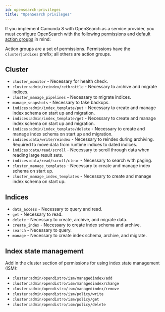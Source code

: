 ```yaml
---
id: opensearch-privileges
title: "OpenSearch privileges"
---
```


If you implement Camunda 8 with OpenSearch as a service provider, you must configure OpenSearch with the following [permissions](https://opensearch.org/docs/latest/security/access-control/permissions/) and [default action groups](https://opensearch.org/docs/latest/security/access-control/default-action-groups/) in mind:

Action groups are a set of permissions. Permissions have the `cluster|indices` prefix; all others are action groups.

## Cluster

- `cluster_monitor` - Necessary for health check.
- `cluster:admin/reindex/rethrottle` - Necessary to archive and migrate indices.
- `cluster_manage_pipelines` - Necessary to migrate indices.
- `manage_snapshots` - Necessary to take backups.
- `indices:admin/index_template/put` - Necessary to create and manage index schema on start up and migration.
- `indices:admin/index_template/get` - Necessary to create and manage index schema on start up and migration.
- `indices:admin/index_template/delete` - Necessary to create and manage index schema on start up and migration.
- `indices:data/write/reindex` - Necessary to reindex during archiving. Required to move data from runtime indices to dated indices.
- `indices:data/read/scroll` - Necessary to scroll through data when reading large result sets.
- `indices:data/read/scroll/clear` - Necessary to search with paging.
- `cluster_manage_templates` - Necessary to create and manage index schema on start up.
- `cluster_manage_index_templates` - Necessary to create and manage index schema on start up.

## Indices

- `data_access` - Necessary to query and read.
- `get` - Necessary to read.
- `delete` - Necessary to create, archive, and migrate data.
- `create_index` - Necessary to create index schema and archive.
- `search` - Necessary to query.
- `manage` - Necessary to create index schema, archive, and migrate.

## Index state management

Add in the cluster section of permissions for using index state management (ISM):

- `cluster:admin/opendistro/ism/managedindex/add`
- `cluster:admin/opendistro/ism/managedindex/change`
- `cluster:admin/opendistro/ism/managedindex/remove`
- `cluster:admin/opendistro/ism/policy/write`
- `cluster:admin/opendistro/ism/policy/get`
- `cluster:admin/opendistro/ism/policy/delete`
